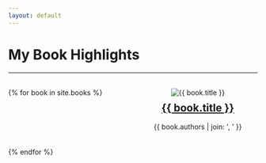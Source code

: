 ```yaml
---
layout: default
---
```


# My Book Highlights

---

<br>

<style>
  /* Add CSS styling for the book containers */
  .book-container {
    border: none; /* Remove the bounding outline */
    display: flex;
    flex-direction: column;
    align-items: center; /* Center the contents horizontally */
  }

  .book-image {
    max-width: 100%;
  }

  .book-title {
    text-align: center; /* Center the title text */
    margin-top: 10px; /* Add some top margin for spacing */
  }

  .book-author {
    margin-top: auto; /* Push the author text to the bottom */
  }
</style>

<div style="display: grid; grid-template-columns: repeat(auto-fill, minmax(200px, 1fr)); gap: 20px;">
  {% for book in site.books %}
    <div class="book-container">
      <img class="book-image" src="{{ book.coverImage }}" alt="{{ book.title }}">
      <h2 class="book-title"><a href="{{ book.url | relative_url }}">{{ book.title }}</a></h2>
      <p class="book-author">{{ book.authors | join: ', ' }}</p>
    </div>
  {% endfor %}
</div>

